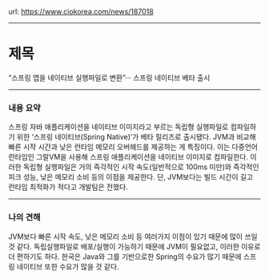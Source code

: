 url: https://www.ciokorea.com/news/187018

---

# 제목

“스프링 앱을 네이티브 실행파일로 변환”··· 스프링 네이티브 베타 출시

---

### 내용 요약

스프링 자바 애플리케이션을 네이티브 이미지라고 부르는 독립형 실행파일로 컴파일하기 위한 ‘스프링 네이티브(Spring Native)’가 베타 릴리즈로 출시됐다. JVM과 비교해 빠른 시작 시간과 낮은 런타임 메모리 오버헤드를 제공하는 게 특징이다. 이는 다중언어 런타임인 그랄VM을 사용해 스프링 애플리케이션을 네이티브 이미지로 컴파일한다. 이러한 독립형 실행파일은 거의 즉각적인 시작 속도(일반적으로 100ms 미만)와 즉각적인 피크 성능, 낮은 메모리 소비 등의 이점을 제공한다. 단, JVM보다는 빌드 시간이 길고 런타임 최적화가 적다고 개발팀은 전했다.

---

### 나의 견해

JVM보다 빠른 시작 속도, 낮은 메모리 소비 등 여러가지 이점이 있기 때문에 많이 쓰일 것 같다. 독립실행파일로 배포/실행이 가능하기 때문에 JVM이 필요없고, 이러한 이유로 더 편하기도 하다.
한국은 Java와 그를 기반으로한 Spring의 수요가 많기 때문에 스프링 네이티브 또한 수요가 많을 것 같다.
